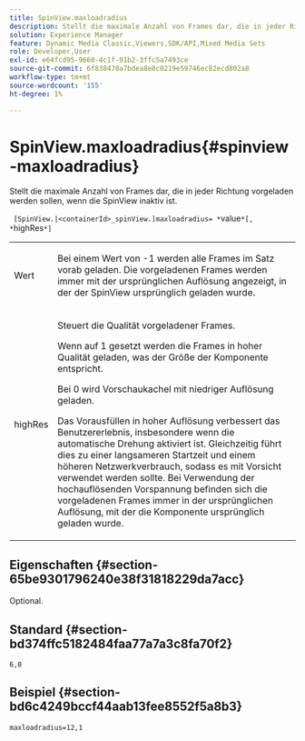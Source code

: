 ```yaml
---
title: SpinView.maxloadradius
description: Stellt die maximale Anzahl von Frames dar, die in jeder Richtung vorgeladen werden sollen, wenn die SpinView inaktiv ist.
solution: Experience Manager
feature: Dynamic Media Classic,Viewers,SDK/API,Mixed Media Sets
role: Developer,User
exl-id: e64fcd95-9660-4c1f-91b2-3ffc5a7493ce
source-git-commit: 6f838470a7bdea8e8c0219e59746ec82ecd802a8
workflow-type: tm+mt
source-wordcount: '155'
ht-degree: 1%

---
```


# SpinView.maxloadradius{#spinview-maxloadradius}

Stellt die maximale Anzahl von Frames dar, die in jeder Richtung vorgeladen werden sollen, wenn die SpinView inaktiv ist.

` [SpinView.|<containerId>_spinView.]maxloadradius= *`value`*[, *`highRes`*]`

<table id="table_06BEA037FA82467CAA88D1CA62AE972E"> 
 <tbody> 
  <tr> 
   <td colname="col1"> <p> <span class="codeph"><span class="varname"> Wert</span></span> </p> </td> 
   <td colname="col2"> <p> Bei einem Wert von <span class="codeph"> -1</span> werden alle Frames im Satz vorab geladen. Die vorgeladenen Frames werden immer mit der ursprünglichen Auflösung angezeigt, in der der SpinView ursprünglich geladen wurde. </p> </td> 
  </tr> 
  <tr> 
   <td colname="col1"> <p><span class="codeph"><span class="varname"> highRes</span></span> </p> </td> 
   <td colname="col2"> <p> Steuert die Qualität vorgeladener Frames. </p> <p>Wenn auf <span class="codeph"> 1 gesetzt</span> werden die Frames in hoher Qualität geladen, was der Größe der Komponente entspricht. </p> <p>Bei <span class="codeph"> 0 wird </span> Vorschaukachel mit niedriger Auflösung geladen.</p> <p>Das Vorausfüllen in hoher Auflösung verbessert das Benutzererlebnis, insbesondere wenn die automatische Drehung aktiviert ist. Gleichzeitig führt dies zu einer langsameren Startzeit und einem höheren Netzwerkverbrauch, sodass es mit Vorsicht verwendet werden sollte. Bei Verwendung der hochauflösenden Vorspannung befinden sich die vorgeladenen Frames immer in der ursprünglichen Auflösung, mit der die Komponente ursprünglich geladen wurde. </p> </td> 
  </tr> 
 </tbody> 
</table>

## Eigenschaften {#section-65be9301796240e38f31818229da7acc}

Optional.

## Standard {#section-bd374ffc5182484faa77a7a3c8fa70f2}

`6,0`

## Beispiel {#section-bd6c4249bccf44aab13fee8552f5a8b3}

`maxloadradius=12,1`
